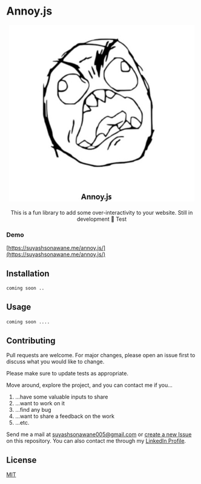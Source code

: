 # Annoy.js

<center>
<img src="assets/logo.jpg"/>
<div style="width:50%">
</div>
<br/>
This is a fun library to add some over-interactivity to your website. Still in development 🔨 Test
</center>

### Demo

[https://suyashsonawane.me/annoy.js/](https://suyashsonawane.me/annoy.js/)

## Installation

```bash
coming soon ..
```

## Usage

```python
coming soon ....
```

## Contributing

Pull requests are welcome. For major changes, please open an issue first to discuss what you would like to change.

Please make sure to update tests as appropriate.

Move around, explore the project, and you can contact me if you...

1. ...have some valuable inputs to share
2. ...want to work on it
3. ...find any bug
4. ...want to share a feedback on the work
5. ...etc.

Send me a mail at [suyashsonawane005@gmail.com](mailto:suyashsonawane005@gmail.com) or [create a new Issue](https://github.com/suyashsonawane/annoy.js/issues/new) on this repository.
You can also contact me through my [LinkedIn Profile](https://www.linkedin.com/in/suyashysonawane/).

## License

[MIT](https://choosealicense.com/licenses/mit/)
